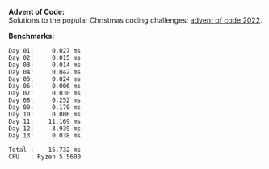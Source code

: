 **Advent of Code:**  
Solutions to the popular Christmas coding challenges: [advent of code 2022](https://adventofcode.com/2022).

**Benchmarks:**
```
Day 01:     0.027 ms
Day 02:     0.015 ms
Day 03:     0.014 ms
Day 04:     0.042 ms
Day 05:     0.024 ms
Day 06:     0.006 ms
Day 07:     0.030 ms
Day 08:     0.252 ms
Day 09:     0.170 ms
Day 10:     0.006 ms
Day 11:    11.169 ms
Day 12:     3.939 ms
Day 13:     0.038 ms

Total :    15.732 ms
CPU   : Ryzen 5 5600
```
